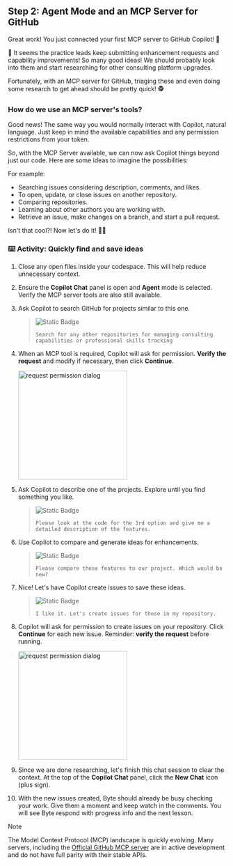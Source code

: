 ## Step 2: Agent Mode and an MCP Server for GitHub

Great work! You just connected your first MCP server to GitHub Copilot! 🎉

🚨 It seems the practice leads keep submitting enhancement requests and capability improvements! So many good ideas! We should probably look into them and start researching for other consulting platform upgrades.

Fortunately, with an MCP server for GitHub, triaging these and even doing some research to get ahead should be pretty quick! 🕵️

### How do we use an MCP server's tools?

Good news! The same way you would normally interact with Copilot, natural language. Just keep in mind the available capabilities and any permission restrictions from your token.

So, with the MCP Server available, we can now ask Copilot things beyond just our code. Here are some ideas to imagine the possibilities:

For example:

- Searching issues considering description, comments, and likes.
- To open, update, or close issues on another repository.
- Comparing repositories.
- Learning about other authors you are working with.
- Retrieve an issue, make changes on a branch, and start a pull request.

Isn't that cool?! Now let's do it! 👩‍🚀

### :keyboard: Activity: Quickly find and save ideas

1. Close any open files inside your codespace. This will help reduce unnecessary context.

1. Ensure the **Copilot Chat** panel is open and **Agent** mode is selected. Verify the MCP server tools are also still available.

1. Ask Copilot to search GitHub for projects similar to this one.

   > ![Static Badge](https://img.shields.io/badge/-Prompt-text?style=social&logo=github%20copilot)
   >
   > ```prompt
   > Search for any other repositories for managing consulting capabilities or professional skills tracking
   > ```

1. When an MCP tool is required, Copilot will ask for permission. **Verify the request** and modify if necessary, then click **Continue**.

   <img width="250" alt="request permission dialog" src="https://github.com/user-attachments/assets/229473af-c206-47a4-b356-943b9c9bd946" />

1. Ask Copilot to describe one of the projects. Explore until you find something you like.

   > ![Static Badge](https://img.shields.io/badge/-Prompt-text?style=social&logo=github%20copilot)
   >
   > ```prompt
   > Please look at the code for the 3rd option and give me a detailed description of the features.
   > ```

1. Use Copilot to compare and generate ideas for enhancements.

   > ![Static Badge](https://img.shields.io/badge/-Prompt-text?style=social&logo=github%20copilot)
   >
   > ```prompt
   > Please compare these features to our project. Which would be new?
   > ```

1. Nice! Let's have Copilot create issues to save these ideas.

   > ![Static Badge](https://img.shields.io/badge/-Prompt-text?style=social&logo=github%20copilot)
   >
   > ```prompt
   > I like it. Let's create issues for these in my repository.
   > ```

1. Copilot will ask for permission to create issues on your repository. Click **Continue** for each new issue. Reminder: **verify the request** before running.

   <img width="250" alt="request permission dialog" src="https://github.com/user-attachments/assets/52635294-950a-4168-b71e-498eb769f3af" />

1. Since we are done researching, let's finish this chat session to clear the context. At the top of the **Copilot Chat** panel, click the **New Chat** icon (plus sign).

1. With the new issues created, Byte should already be busy checking your work. Give them a moment and keep watch in the comments. You will see Byte respond with progress info and the next lesson.


> [!NOTE]
> The Model Context Protocol (MCP) landscape is quickly evolving. Many servers, including the [Official GitHub MCP server](https://github.com/github/github-mcp-server) are in active development and do not have full parity with their stable APIs.
